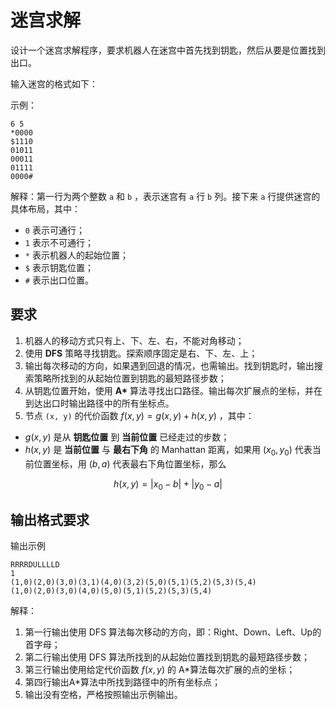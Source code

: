 # 迷宫求解

设计一个迷宫求解程序，要求机器人在迷宫中首先找到钥匙，然后从要是位置找到出口。

输入迷宫的格式如下：

示例：

```plain
6 5
*0000
$1110
01011
00011
01111
0000#
```

解释：第一行为两个整数 `a` 和 `b` ，表示迷宫有 `a` 行 `b` 列。接下来 `a` 行提供迷宫的具体布局，其中：

- `0` 表示可通行；
- `1` 表示不可通行；
- `*` 表示机器人的起始位置；
- `$` 表示钥匙位置；
- `#` 表示出口位置。

## 要求

1. 机器人的移动方式只有上、下、左、右，不能对角移动；
2. 使用 **DFS** 策略寻找钥匙。探索顺序固定是右、下、左、上；
3. 输出每次移动的方向，如果遇到回退的情况，也需输出。找到钥匙时，输出搜索策略所找到的从起始位置到钥匙的最短路径步数；
4. 从钥匙位置开始，使用 **A\*** 算法寻找出口路径。输出每次扩展点的坐标，并在到达出口时输出路径中的所有坐标点。
5. 节点 `(x, y)` 的代价函数 $f(x, y) = g(x, y) + h(x, y)$ ，其中：

- $g(x, y)$ 是从 **钥匙位置** 到 **当前位置** 已经走过的步数；
- $h(x, y)$ 是 **当前位置** 与 **最右下角** 的 Manhattan 距离，如果用 $(x_0, y_0)$ 代表当前位置坐标，用 $(b, a)$ 代表最右下角位置坐标，那么

$$h(x, y) = |x_0 - b| + |y_0 - a|$$

## 输出格式要求

输出示例

```plain
RRRRDULLLLD
1
(1,0)(2,0)(3,0)(3,1)(4,0)(3,2)(5,0)(5,1)(5,2)(5,3)(5,4)
(1,0)(2,0)(3,0)(4,0)(5,0)(5,1)(5,2)(5,3)(5,4)
```

解释：

1. 第一行输出使用 DFS 算法每次移动的方向，即：Right、Down、Left、Up的首字母；
2. 第二行输出使用 DFS 算法所找到的从起始位置找到钥匙的最短路径步数；
3. 第三行输出使用给定代价函数 $f(x, y)$ 的 A\*算法每次扩展的点的坐标；
4. 第四行输出A\*算法中所找到路径中的所有坐标点；
5. 输出没有空格，严格按照输出示例输出。
